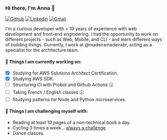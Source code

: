 ### Hi there, I'm Anna 👋

[![Github](https://img.shields.io/badge/-Github-000?style=flat&logo=Github&logoColor=white)](https://github.com/accezar)
[![Linkedin](https://img.shields.io/badge/-LinkedIn-blue?style=flat&logo=Linkedin&logoColor=white)](https://www.linkedin.com/in/accezar/)
[![Gmail](https://img.shields.io/badge/-Gmail-c14438?style=flat&logo=Gmail&logoColor=white)](mailto:carol.carizzo@gmail.com)

I'm a curious developer with > 10 years of experience with web development and front-end engineering. I had the opportunity to work on different projects - such as Web, Mobile, and CLI - and learn different ways of building things. Currently, I work at @madeiramadeirabr, acting as a specialist for the architecture team. 

#### 🌱 Things I am currently working on:
- [x] Studying for AWS Solutions Architect Certification.
- [x] Studying AWS SDK.
- [ ] Structuring CI with Probot and Github Actions 🕠
- [ ] Taking French / English classes 🕠
- [ ] Studying patterns for Node and Python microservices.

#### :muscle: Things I am challenging myself with:
- Reading at least 10 pages of a non-technical book a day.
- Cycling 3 times a week... [always a challenge](https://www.strava.com/athletes/27958955)
- Dance classes.
